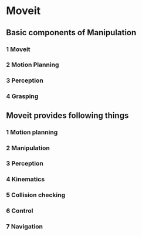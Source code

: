 
# Moveit #
## Basic components of Manipulation ##
### 1 Moveit ###
### 2 Motion Planning ###
### 3 Perception ###
### 4 Grasping ###

## Moveit provides following things ##
### 1 Motion planning ###
### 2 Manipulation ###
### 3 Perception ###
### 4 Kinematics ###
### 5 Collision checking ###
### 6 Control ###
### 7 Navigation ###
